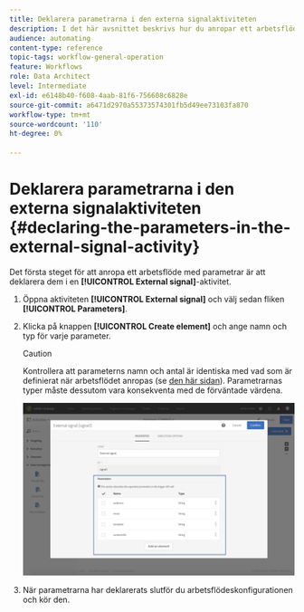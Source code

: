 ```yaml
---
title: Deklarera parametrarna i den externa signalaktiviteten
description: I det här avsnittet beskrivs hur du anropar ett arbetsflöde med externa parametrar.
audience: automating
content-type: reference
topic-tags: workflow-general-operation
feature: Workflows
role: Data Architect
level: Intermediate
exl-id: e6148b40-f608-4aab-81f6-756608c6828e
source-git-commit: a6471d2970a55373574301fb5d49ee73103fa870
workflow-type: tm+mt
source-wordcount: '110'
ht-degree: 0%

---
```


# Deklarera parametrarna i den externa signalaktiviteten {#declaring-the-parameters-in-the-external-signal-activity}

Det första steget för att anropa ett arbetsflöde med parametrar är att deklarera dem i en **[!UICONTROL External signal]**-aktivitet.

1. Öppna aktiviteten **[!UICONTROL External signal]** och välj sedan fliken **[!UICONTROL Parameters]**.
1. Klicka på knappen **[!UICONTROL Create element]** och ange namn och typ för varje parameter.

   >[!CAUTION]
   >
   >Kontrollera att parameterns namn och antal är identiska med vad som är definierat när arbetsflödet anropas (se [den här sidan](../../automating/using/defining-parameters-calling-workflow.md)). Parametrarnas typer måste dessutom vara konsekventa med de förväntade värdena.

   ![](assets/extsignal_declaringparameters_1.png)

1. När parametrarna har deklarerats slutför du arbetsflödeskonfigurationen och kör den.
